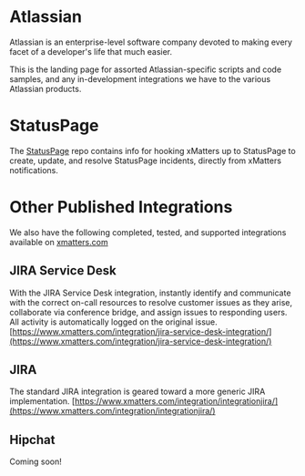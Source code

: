 # Atlassian
Atlassian is an enterprise-level software company devoted to making every facet of a developer's life that much easier. 

This is the landing page for assorted Atlassian-specific scripts and code samples, and any in-development integrations we have to the various Atlassian products. 

# StatusPage
The [StatusPage](https://github.com/xMTinkerer/xm-labs-statuspage) repo contains info for hooking xMatters up to StatusPage to create, update, and resolve StatusPage incidents, directly from xMatters notifications. 

# Other Published Integrations
We also have the following completed, tested, and supported integrations available on [xmatters.com](https://www.xmatters.com/integrations)

## JIRA Service Desk
With the JIRA Service Desk integration, instantly identify and communicate with the correct on-call resources to resolve customer issues as they arise, collaborate via conference bridge, and assign issues to responding users. All activity is automatically logged on the original issue.
[https://www.xmatters.com/integration/jira-service-desk-integration/](https://www.xmatters.com/integration/jira-service-desk-integration/)

## JIRA
The standard JIRA integration is geared toward a more generic JIRA implementation. 
[https://www.xmatters.com/integration/integrationjira/](https://www.xmatters.com/integration/integrationjira/)

## Hipchat
Coming soon!
